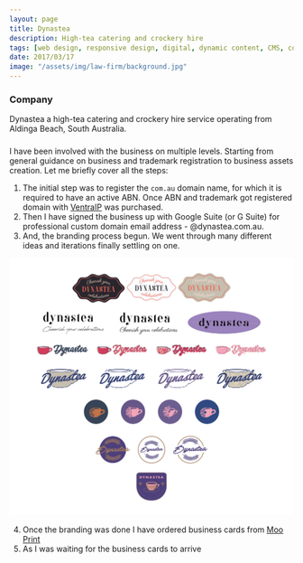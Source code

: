 ```yaml
---
layout: page
title: Dynastea
description: High-tea catering and crockery hire
tags: [web design, responsive design, digital, dynamic content, CMS, content management system, Webflow, visual programming, Cloudlfare, branding, logotype, print, business card, paper stickers, search engine optimisation, SEO, Google MyBusiness, Google Analytics, Google AdWords, SEO strategy]
date: 2017/03/17
image: "/assets/img/law-firm/background.jpg"
---
```


### Company

Dynastea a high-tea catering and crockery hire service operating from Aldinga Beach, South Australia.

### 
I have been involved with the business on multiple levels. Starting from general guidance on business and trademark registration to business assets creation. Let me briefly cover all the steps:

1. The initial step was to register the `com.au` domain name, for which it is required to have an active ABN. Once ABN and trademark got registered domain with [VentraIP](https://ventraip.com.au/) was purchased. 
2. Then I have signed the business up with Google Suite (or G Suite) for professional custom domain email address - @dynastea.com.au. 
3. And, the branding process begun. We went through many different ideas and iterations finally settling on one.

![logo exploration](/assets/img/dynastea/logo-wip.jpg)
<!-- ![final logo](/assets/img/dynastea/) -->

4. Once the branding was done I have ordered business cards from [Moo Print](https://www.moo.com/au/)
5. As I was waiting for the business cards to arrive 


